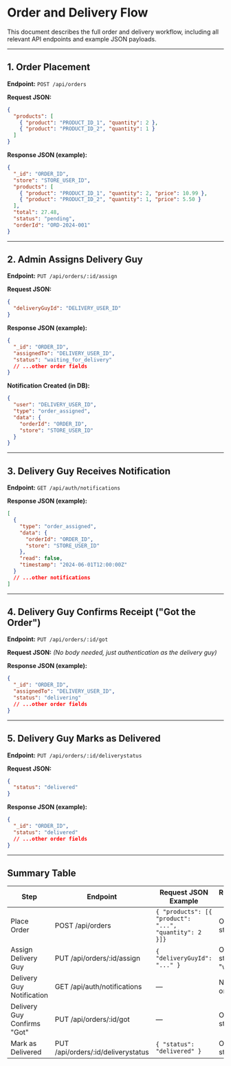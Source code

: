 # Order and Delivery Flow

This document describes the full order and delivery workflow, including all relevant API endpoints and example JSON payloads.

---

## 1. Order Placement

**Endpoint:**
`POST /api/orders`

**Request JSON:**

```json
{
  "products": [
    { "product": "PRODUCT_ID_1", "quantity": 2 },
    { "product": "PRODUCT_ID_2", "quantity": 1 }
  ]
}
```

**Response JSON (example):**

```json
{
  "_id": "ORDER_ID",
  "store": "STORE_USER_ID",
  "products": [
    { "product": "PRODUCT_ID_1", "quantity": 2, "price": 10.99 },
    { "product": "PRODUCT_ID_2", "quantity": 1, "price": 5.50 }
  ],
  "total": 27.48,
  "status": "pending",
  "orderId": "ORD-2024-001"
}
```

---

## 2. Admin Assigns Delivery Guy

**Endpoint:**
`PUT /api/orders/:id/assign`

**Request JSON:**

```json
{
  "deliveryGuyId": "DELIVERY_USER_ID"
}
```

**Response JSON (example):**

```json
{
  "_id": "ORDER_ID",
  "assignedTo": "DELIVERY_USER_ID",
  "status": "waiting_for_delivery"
  // ...other order fields
}
```

**Notification Created (in DB):**

```json
{
  "user": "DELIVERY_USER_ID",
  "type": "order_assigned",
  "data": {
    "orderId": "ORDER_ID",
    "store": "STORE_USER_ID"
  }
}
```

---

## 3. Delivery Guy Receives Notification

**Endpoint:**
`GET /api/auth/notifications`

**Response JSON (example):**

```json
[
  {
    "type": "order_assigned",
    "data": {
      "orderId": "ORDER_ID",
      "store": "STORE_USER_ID"
    },
    "read": false,
    "timestamp": "2024-06-01T12:00:00Z"
  }
  // ...other notifications
]
```

---

## 4. Delivery Guy Confirms Receipt ("Got the Order")

**Endpoint:**
`PUT /api/orders/:id/got`

**Request JSON:**
_(No body needed, just authentication as the delivery guy)_

**Response JSON (example):**

```json
{
  "_id": "ORDER_ID",
  "assignedTo": "DELIVERY_USER_ID",
  "status": "delivering"
  // ...other order fields
}
```

---

## 5. Delivery Guy Marks as Delivered

**Endpoint:**
`PUT /api/orders/:id/deliverystatus`

**Request JSON:**

```json
{
  "status": "delivered"
}
```

**Response JSON (example):**

```json
{
  "_id": "ORDER_ID",
  "status": "delivered"
  // ...other order fields
}
```

---

## Summary Table

| Step                        | Endpoint                           | Request JSON Example                                   | Response/Notification Example                   |
| --------------------------- | ---------------------------------- | ------------------------------------------------------ | ----------------------------------------------- |
| Place Order                 | POST /api/orders                   | `{ "products": [{ "product": "...", "quantity": 2 }]}` | Order object with status "pending"              |
| Assign Delivery Guy         | PUT /api/orders/:id/assign         | `{ "deliveryGuyId": "..." }`                           | Order object with status "waiting_for_delivery" |
| Delivery Guy Notification   | GET /api/auth/notifications        | —                                                      | Notification object with orderId                |
| Delivery Guy Confirms "Got" | PUT /api/orders/:id/got            | —                                                      | Order object with status "delivering"           |
| Mark as Delivered           | PUT /api/orders/:id/deliverystatus | `{ "status": "delivered" }`                            | Order object with status "delivered"            |
